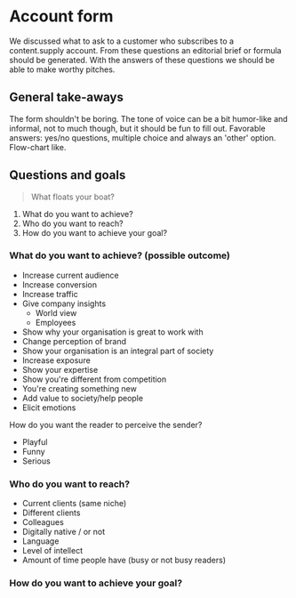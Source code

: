 # Account form

We discussed what to ask to a customer who subscribes to a content.supply account. From these questions an editorial brief or formula should be generated. With the answers of these questions we should be able to make worthy pitches.

## General take-aways

The form shouldn't be boring. The tone of voice can be a bit humor-like and informal, not to much though, but it should be fun to fill out. Favorable answers: yes/no questions, multiple choice and always an 'other' option. Flow-chart like.

## Questions and goals

> What floats your boat?

1. What do you want to achieve?
2. Who do you want to reach?
3. How do you want to achieve your goal?

### What do you want to achieve? (possible outcome)

* Increase current audience
* Increase conversion
* Increase traffic
* Give company insights
  * World view
  * Employees
* Show why your organisation is great to work with
* Change perception of brand
* Show your organisation is an integral part of society
* Increase exposure
* Show your expertise
* Show you're different from competition
* You're creating something new
* Add value to society/help people
* Elicit emotions

How do you want the reader to perceive the sender?
* Playful
* Funny
* Serious

### Who do you want to reach?

* Current clients (same niche)
* Different clients
* Colleagues
* Digitally native / or not
* Language
* Level of intellect
* Amount of time people have (busy or not busy readers)
                  

### How do you want to achieve your goal?
